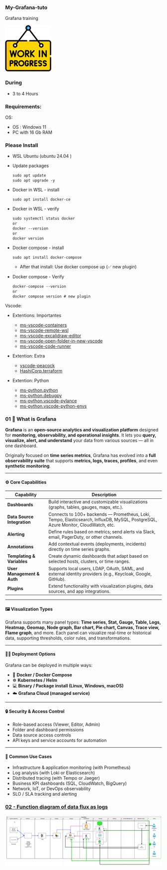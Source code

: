 ### My-Grafana-tuto
Grafana training 

![Attention](./compose/images/im_progress.png)

### During 
- 3 to 4 Hours
  
### Requirements:
OS:
- OS : Windows 11
- PC with 16 Gb RAM

### Please Install 
- WSL Ubuntu (ubuntu 24.04 )
  
- Update packages
  ```
  sudo apt update
  sudo apt upgrade -y
  ```
- Docker in WSL - install
  ```
  sudo apt install docker-ce
  ```
- Docker in WSL - verify
  ```
  sudo systemctl status docker
  or
  docker --version
  or 
  docker version
  ```

- Docker compose - install 
  ```
  sudo apt install docker-compose
  ```
  - After that install:
        Use docker compose up (✅ new plugin)

- Docker compose - Verify 
  ```
  docker-compose --version
  or 
  docker compose version # new plugin
  ```


Vscode:

- Extentions: Importantes
    - [ms-vscode-containers](https://marketplace.visualstudio.com/items?itemName=ms-azuretools.vscode-docker)
    - [ms-vscode-remote-wsl](https://marketplace.visualstudio.com/items?itemName=ms-vscode-remote.remote-wsl)
    - [ms-vscode-excalidraw-editor](https://marketplace.visualstudio.com/items?itemName=pomdtr.excalidraw-editor)
    - [ms-vscode-open-folder-in-new-vscode](https://marketplace.visualstudio.com/items?itemName=rajratnamaitry.open-folder-in-new-vscode)
    - [ms-vscode-code-runner](https://marketplace.visualstudio.com/items?itemName=formulahendry.code-runner)

- Extention: Extra
    - [vscode-peacock](https://marketplace.visualstudio.com/items?itemName=johnpapa.vscode-peacock)
    - [HashiCorp.terraform](https://marketplace.visualstudio.com/items?itemName=HashiCorp.terraform)
 
- Extention: Python
    - [ms-python.python](https://marketplace.visualstudio.com/items?itemName=ms-python.python)
    - [ms-python.debugpy](https://marketplace.visualstudio.com/items?itemName=ms-python.debugpy)
    - [ms-python.vscode-pylance](https://marketplace.visualstudio.com/items?itemName=ms-python.vscode-pylance)
    - [ms-python.vscode-python-envs](https://marketplace.visualstudio.com/items?itemName=ms-python.vscode-python-envs)



### 01 🧭 **What is Grafana**

**Grafana** is an **open-source analytics and visualization platform** designed for **monitoring, observability, and operational insights**.
It lets you **query, visualize, alert, and understand** your data from various sources — all in one dashboard.

Originally focused on **time series metrics**, Grafana has evolved into a **full observability suite** that supports **metrics, logs, traces, profiles**, and even **synthetic monitoring**.

---

#### ⚙️ **Core Capabilities**

| Capability                  | Description                                                                                                                      |
| --------------------------- | -------------------------------------------------------------------------------------------------------------------------------- |
| **Dashboards**              | Build interactive and customizable visualizations (graphs, tables, gauges, maps, etc.).                                          |
| **Data Source Integration** | Connects to 100+ backends — Prometheus, Loki, Tempo, Elasticsearch, InfluxDB, MySQL, PostgreSQL, Azure Monitor, CloudWatch, etc. |
| **Alerting**                | Define rules based on metrics; send alerts via Slack, email, PagerDuty, or other channels.                                       |
| **Annotations**             | Add contextual events (deployments, incidents) directly on time series graphs.                                                   |
| **Templating & Variables**  | Create dynamic dashboards that adapt based on selected hosts, clusters, or time ranges.                                          |
| **User Management & Auth**  | Supports local users, LDAP, OAuth, SAML, and external identity providers (e.g., Keycloak, Google, GitHub).                       |
| **Plugins**                 | Extend functionality with visualization plugins, data sources, and app integrations.                                             |

---

#### 🖼️ **Visualization Types**

Grafana supports many panel types:
**Time series, Stat, Gauge, Table, Logs, Heatmap, Geomap, Node graph, Bar chart, Pie chart, Canvas, Trace view, Flame graph**, and more.
Each panel can visualize real-time or historical data, supporting thresholds, color rules, and transformations.

---

#### 🧑‍💻 **Deployment Options**

Grafana can be deployed in multiple ways:

* 🐳 **Docker / Docker Compose**
* ☸️ **Kubernetes / Helm**
* 💻 **Binary / Package install (Linux, Windows, macOS)**
* ☁️ **Grafana Cloud (managed service)**

---

#### 🔒 **Security & Access Control**

* Role-based access (Viewer, Editor, Admin)
* Folder and dashboard permissions
* Data source access controls
* API keys and service accounts for automation

---

#### 🚀 **Common Use Cases**

* Infrastructure & application monitoring (with Prometheus)
* Log analysis (with Loki or Elasticsearch)
* Distributed tracing (with Tempo or Jaeger)
* Business KPI dashboards (SQL, CloudWatch, BigQuery)
* Network, IoT, or DevOps observability
* SLO / SLA tracking and alerting


### [02 - Function diagram of data flux as logs](./lessons/02-Function-diagram-of-data-flux-as-logs.md)

![Log-flow](./compose/images/log_flow.png)